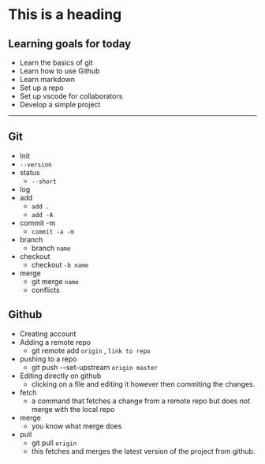 # This is a heading

## Learning goals for today

- Learn the basics of git
- Learn how to use Github
- Learn markdown
- Set up a repo
- Set up vscode for collaborators
- Develop a simple project

---

## Git

- Init
- `--version`
- status
  - `--short`
- log
- add
  - `add .`
  - `add -A`
- commit -m
  - `commit -a -m`
- branch
  - branch `name`
- checkout
  - checkout `-b name`
- merge
  - git merge `name`
  - conflicts

## Github

- Creating account
- Adding a remote repo
  - git remote add `origin` , `link to repo`
- pushing to a repo
  - git push --set-upstream `origin master`
- Editing directly on github
  - clicking on a file and editing it however then commiting the changes.
- fetch
  - a command that fetches a change from a remote repo but does not merge with the local repo
- merge
  - you know what merge does
- pull
  - git pull `origin`
  - this fetches and merges the latest version of the project from github.
